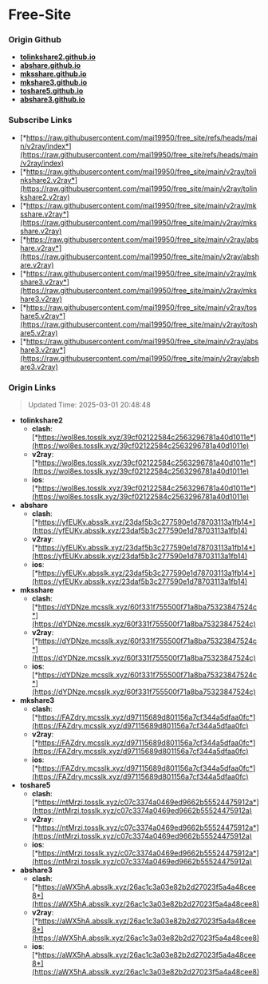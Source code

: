 # Free-Site

### Origin Github

- [**tolinkshare2.github.io**](https://github.com/tolinkshare2/tolinkshare2.github.io)
- [**abshare.github.io**](https://github.com/abshare/abshare.github.io)
- [**mksshare.github.io**](https://github.com/mksshare/mksshare.github.io)
- [**mkshare3.github.io**](https://github.com/mkshare3/mkshare3.github.io)
- [**toshare5.github.io**](https://github.com/toshare5/toshare5.github.io)
- [**abshare3.github.io**](https://github.com/abshare3/abshare3.github.io)

### Subscribe Links

- [*https://raw.githubusercontent.com/mai19950/free_site/refs/heads/main/v2ray/index*](https://raw.githubusercontent.com/mai19950/free_site/refs/heads/main/v2ray/index)
- [*https://raw.githubusercontent.com/mai19950/free_site/main/v2ray/tolinkshare2.v2ray*](https://raw.githubusercontent.com/mai19950/free_site/main/v2ray/tolinkshare2.v2ray)
- [*https://raw.githubusercontent.com/mai19950/free_site/main/v2ray/mksshare.v2ray*](https://raw.githubusercontent.com/mai19950/free_site/main/v2ray/mksshare.v2ray)
- [*https://raw.githubusercontent.com/mai19950/free_site/main/v2ray/abshare.v2ray*](https://raw.githubusercontent.com/mai19950/free_site/main/v2ray/abshare.v2ray)
- [*https://raw.githubusercontent.com/mai19950/free_site/main/v2ray/mkshare3.v2ray*](https://raw.githubusercontent.com/mai19950/free_site/main/v2ray/mkshare3.v2ray)
- [*https://raw.githubusercontent.com/mai19950/free_site/main/v2ray/toshare5.v2ray*](https://raw.githubusercontent.com/mai19950/free_site/main/v2ray/toshare5.v2ray)
- [*https://raw.githubusercontent.com/mai19950/free_site/main/v2ray/abshare3.v2ray*](https://raw.githubusercontent.com/mai19950/free_site/main/v2ray/abshare3.v2ray)

### Origin Links

> Updated Time: 2025-03-01 20:48:48

- **tolinkshare2**
  - **clash**: [*https://wol8es.tosslk.xyz/39cf02122584c2563296781a40d1011e*](https://wol8es.tosslk.xyz/39cf02122584c2563296781a40d1011e)
  - **v2ray**: [*https://wol8es.tosslk.xyz/39cf02122584c2563296781a40d1011e*](https://wol8es.tosslk.xyz/39cf02122584c2563296781a40d1011e)
  - **ios**: [*https://wol8es.tosslk.xyz/39cf02122584c2563296781a40d1011e*](https://wol8es.tosslk.xyz/39cf02122584c2563296781a40d1011e)
- **abshare**
  - **clash**: [*https://yfEUKv.absslk.xyz/23daf5b3c277590e1d78703113a1fb14*](https://yfEUKv.absslk.xyz/23daf5b3c277590e1d78703113a1fb14)
  - **v2ray**: [*https://yfEUKv.absslk.xyz/23daf5b3c277590e1d78703113a1fb14*](https://yfEUKv.absslk.xyz/23daf5b3c277590e1d78703113a1fb14)
  - **ios**: [*https://yfEUKv.absslk.xyz/23daf5b3c277590e1d78703113a1fb14*](https://yfEUKv.absslk.xyz/23daf5b3c277590e1d78703113a1fb14)
- **mksshare**
  - **clash**: [*https://dYDNze.mcsslk.xyz/60f331f755500f71a8ba75323847524c*](https://dYDNze.mcsslk.xyz/60f331f755500f71a8ba75323847524c)
  - **v2ray**: [*https://dYDNze.mcsslk.xyz/60f331f755500f71a8ba75323847524c*](https://dYDNze.mcsslk.xyz/60f331f755500f71a8ba75323847524c)
  - **ios**: [*https://dYDNze.mcsslk.xyz/60f331f755500f71a8ba75323847524c*](https://dYDNze.mcsslk.xyz/60f331f755500f71a8ba75323847524c)
- **mkshare3**
  - **clash**: [*https://FAZdry.mcsslk.xyz/d97115689d801156a7cf344a5dfaa0fc*](https://FAZdry.mcsslk.xyz/d97115689d801156a7cf344a5dfaa0fc)
  - **v2ray**: [*https://FAZdry.mcsslk.xyz/d97115689d801156a7cf344a5dfaa0fc*](https://FAZdry.mcsslk.xyz/d97115689d801156a7cf344a5dfaa0fc)
  - **ios**: [*https://FAZdry.mcsslk.xyz/d97115689d801156a7cf344a5dfaa0fc*](https://FAZdry.mcsslk.xyz/d97115689d801156a7cf344a5dfaa0fc)
- **toshare5**
  - **clash**: [*https://ntMrzi.tosslk.xyz/c07c3374a0469ed9662b55524475912a*](https://ntMrzi.tosslk.xyz/c07c3374a0469ed9662b55524475912a)
  - **v2ray**: [*https://ntMrzi.tosslk.xyz/c07c3374a0469ed9662b55524475912a*](https://ntMrzi.tosslk.xyz/c07c3374a0469ed9662b55524475912a)
  - **ios**: [*https://ntMrzi.tosslk.xyz/c07c3374a0469ed9662b55524475912a*](https://ntMrzi.tosslk.xyz/c07c3374a0469ed9662b55524475912a)
- **abshare3**
  - **clash**: [*https://aWX5hA.absslk.xyz/26ac1c3a03e82b2d27023f5a4a48cee8*](https://aWX5hA.absslk.xyz/26ac1c3a03e82b2d27023f5a4a48cee8)
  - **v2ray**: [*https://aWX5hA.absslk.xyz/26ac1c3a03e82b2d27023f5a4a48cee8*](https://aWX5hA.absslk.xyz/26ac1c3a03e82b2d27023f5a4a48cee8)
  - **ios**: [*https://aWX5hA.absslk.xyz/26ac1c3a03e82b2d27023f5a4a48cee8*](https://aWX5hA.absslk.xyz/26ac1c3a03e82b2d27023f5a4a48cee8)
